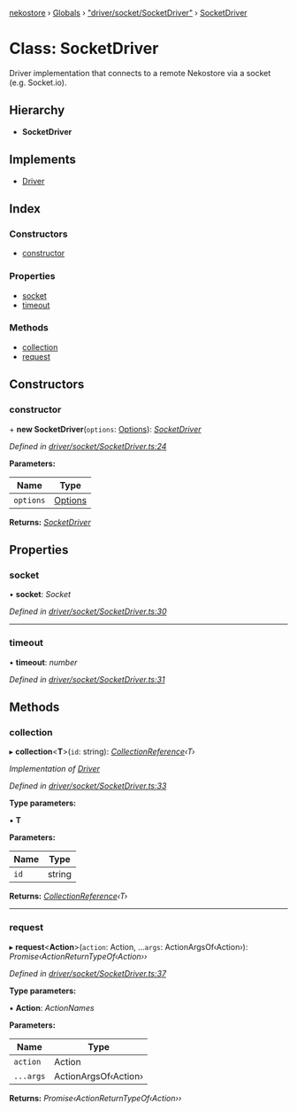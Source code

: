 [nekostore](../README.md) › [Globals](../globals.md) › ["driver/socket/SocketDriver"](../modules/_driver_socket_socketdriver_.md) › [SocketDriver](_driver_socket_socketdriver_.socketdriver.md)

# Class: SocketDriver

Driver implementation that connects to a remote Nekostore via a socket (e.g. Socket.io).

## Hierarchy

* **SocketDriver**

## Implements

* [Driver](../interfaces/_driver_.driver.md)

## Index

### Constructors

* [constructor](_driver_socket_socketdriver_.socketdriver.md#constructor)

### Properties

* [socket](_driver_socket_socketdriver_.socketdriver.md#socket)
* [timeout](_driver_socket_socketdriver_.socketdriver.md#timeout)

### Methods

* [collection](_driver_socket_socketdriver_.socketdriver.md#collection)
* [request](_driver_socket_socketdriver_.socketdriver.md#request)

## Constructors

###  constructor

\+ **new SocketDriver**(`options`: [Options](../interfaces/_driver_socket_socketdriver_.options.md)): *[SocketDriver](_driver_socket_socketdriver_.socketdriver.md)*

*Defined in [driver/socket/SocketDriver.ts:24](https://github.com/esnya/nekostore/blob/4486881/src/driver/socket/SocketDriver.ts#L24)*

**Parameters:**

Name | Type |
------ | ------ |
`options` | [Options](../interfaces/_driver_socket_socketdriver_.options.md) |

**Returns:** *[SocketDriver](_driver_socket_socketdriver_.socketdriver.md)*

## Properties

###  socket

• **socket**: *Socket*

*Defined in [driver/socket/SocketDriver.ts:30](https://github.com/esnya/nekostore/blob/4486881/src/driver/socket/SocketDriver.ts#L30)*

___

###  timeout

• **timeout**: *number*

*Defined in [driver/socket/SocketDriver.ts:31](https://github.com/esnya/nekostore/blob/4486881/src/driver/socket/SocketDriver.ts#L31)*

## Methods

###  collection

▸ **collection**<**T**>(`id`: string): *[CollectionReference](../interfaces/_collectionreference_.collectionreference.md)‹T›*

*Implementation of [Driver](../interfaces/_driver_.driver.md)*

*Defined in [driver/socket/SocketDriver.ts:33](https://github.com/esnya/nekostore/blob/4486881/src/driver/socket/SocketDriver.ts#L33)*

**Type parameters:**

▪ **T**

**Parameters:**

Name | Type |
------ | ------ |
`id` | string |

**Returns:** *[CollectionReference](../interfaces/_collectionreference_.collectionreference.md)‹T›*

___

###  request

▸ **request**<**Action**>(`action`: Action, ...`args`: ActionArgsOf‹Action›): *Promise‹ActionReturnTypeOf‹Action››*

*Defined in [driver/socket/SocketDriver.ts:37](https://github.com/esnya/nekostore/blob/4486881/src/driver/socket/SocketDriver.ts#L37)*

**Type parameters:**

▪ **Action**: *ActionNames*

**Parameters:**

Name | Type |
------ | ------ |
`action` | Action |
`...args` | ActionArgsOf‹Action› |

**Returns:** *Promise‹ActionReturnTypeOf‹Action››*
